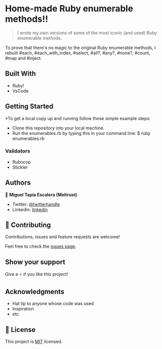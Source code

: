 # Home-made Ruby enumerable methods!!

> I wrote my own versions of some of the most iconic (and used) Ruby enumerable methods.

To prove that there's no magic to the original Ruby enumerable methods, I rebuilt #each, #each_with_index, #select, #all?, #any?, #none?, #count, #map and #inject.

## Built With

- Ruby!
- VsCode

## Getting Started

*To get a local copy up and running follow these simple example steps:

- Clone this repository into your local machine.
- Run the enumerables.rb by typing this in your command line:
$ ruby enumerables.rb


### Validators

- Rubocop
- Stickler

## Authors

👤 **Miguel Tapia Escalera (Meltrust)**

- Twitter: [@twitterhandle](https://twitter.com/twitterhandle)
- Linkedin: [linkedin](https://www.linkedin.com/in/meltrust/)


## 🤝 Contributing

Contributions, issues and feature requests are welcome!

Feel free to check the [issues page](issues/).

## Show your support

Give a ⭐️ if you like this project!

## Acknowledgments

- Hat tip to anyone whose code was used
- Inspiration
- etc

## 📝 License

This project is [MIT](lic.url) licensed.
